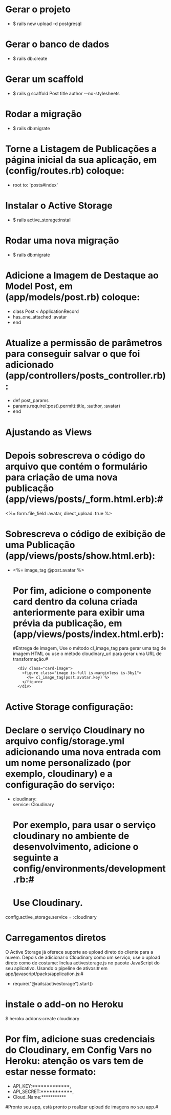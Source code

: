 # Gerar o projeto #

- $ rails new upload -d postgresql

# Gerar o banco de dados #

- $ rails db:create

# Gerar um scaffold #

- $ rails g scaffold Post title author --no-stylesheets

# Rodar a migração #

- $ rails db:migrate

# Torne a Listagem de Publicações a página inicial da sua aplicação, em (config/routes.rb) coloque:

- root to: 'posts#index'

# Instalar o Active Storage #

- $ rails active_storage:install

# Rodar uma nova migração #

- $ rails db:migrate

# Adicione a Imagem de Destaque ao Model Post, em (app/models/post.rb) coloque:

- class Post < ApplicationRecord
- has_one_attached :avatar
- end

# Atualize a permissão de parâmetros para conseguir salvar o que foi adicionado (app/controllers/posts_controller.rb): #

- def post_params
-  params.require(:post).permit(:title, :author, :avatar)
- end

# Ajustando as Views

# Depois sobrescreva o código do arquivo que contém o formulário para criação de uma nova publicação (app/views/posts/_form.html.erb):#

<div class="file">
  <label class="file-label">
    <%= form.file_field :avatar, direct_upload: true %>  
  </label>
</div>


# Sobrescreva o código de exibição de uma Publicação (app/views/posts/show.html.erb): #
- <%= image_tag @post.avatar %>
  
  # Por fim, adicione o componente card dentro da coluna criada anteriormente para exibir uma prévia da publicação, em (app/views/posts/index.html.erb): #
  #Entrega de imagem, Use o método cl_image_tag para gerar uma tag de imagem HTML ou use o método cloudinary_url para gerar uma URL de transformação.#
  

        <div class="card-image">
          <figure class="image is-full is-marginless is-3by1">
            <%= cl_image_tag(post.avatar.key) %>   
          </figure>
        </div>

# Active Storage configuração:
# Declare o serviço Cloudinary no arquivo config/storage.yml adicionando uma nova entrada com um nome personalizado (por exemplo, cloudinary) e a configuração do serviço: #

- cloudinary:      
  service: Cloudinary
  
  # Por exemplo, para usar o serviço cloudinary no ambiente de desenvolvimento, adicione o seguinte a config/environments/development.rb:#
  
  # Use Cloudinary.
config.active_storage.service = :cloudinary

# Carregamentos diretos
O Active Storage já oferece suporte ao upload direto do cliente para a nuvem. Depois de adicionar o Cloudinary como um serviço, use o upload direto como de costume: Inclua activestorage.js no pacote JavaScript do seu aplicativo.
Usando o pipeline de ativos:# em app/javascript/packs/application.js:#

- require("@rails/activestorage").start()

# instale o add-on no Heroku #

$ heroku addons:create cloudinary

# Por fim, adicione suas credenciais do Cloudinary, em Config Vars no Heroku: atenção os vars tem de estar nesse formato:
- API_KEY:*************,
-  API_SECRET:***********, 
-  Cloud_Name:***********

#Pronto seu app, está pronto p realizar upload de imagens no seu app.#




